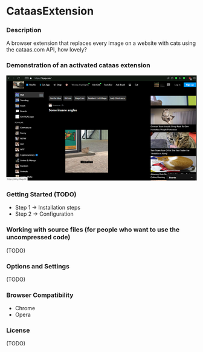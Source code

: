# CataasExtension

### Description
A browser extension that replaces every image on a website with cats using the
cataas.com API, how lovely?

### Demonstration of an activated cataas extension
![alt text](https://raw.githubusercontent.com/jedi101/CataasExtension/master/documentation/Screenshot2.png)

### Getting Started (TODO)
  * Step 1 -> Installation steps
  * Step 2 -> Configuration
  
### Working with source files (for people who want to use the uncompressed code)
(TODO)

### Options and Settings
(TODO)

### Browser Compatibility
  * Chrome
  * Opera

### License
(TODO)
